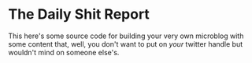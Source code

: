 # The Daily Shit Report

This here's some source code for building your very own microblog with some content that, well, you don't want to put on _your_ twitter handle but wouldn't mind on someone else's. 